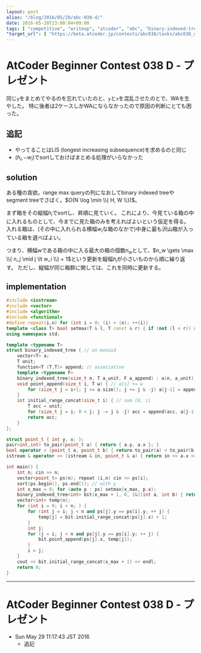 ```yaml
---
layout: post
alias: "/blog/2016/05/28/abc-038-d/"
date: 2016-05-28T23:00:04+09:00
tags: [ "competitive", "writeup", "atcoder", "abc", "binary-indexed-tree", "range-max-query", "greedy" ]
"target_url": [ "https://beta.atcoder.jp/contests/abc038/tasks/abc038_d" ]
---
```


# AtCoder Beginner Contest 038 D - プレゼント

同じ`y`をまとめてやるのを忘れていたのと、`y`と`x`を混乱させたのとで、WAを生やした。
特に後者は$2$ケースしかWAにならなかったので原因の判断にとても困った。

## 追記

-   やってることはLIS (longest increasing subsequence)を求めるのと同じ
-   $(h_i, - w_i)$でsortしておけばまとめる処理がいらなかった

## solution

ある種の貪欲。range max queryの列になおしてbinary indexed treeやsegment treeでさばく。$O(N \log \min \\{ H, W \\})$。

まず箱をその縦幅$h_i$でsortし、昇順に見ていく。
これにより、今見ている箱の中に入れるものとして、今までに見た箱のみを考えればよいという仮定を得る。
入れる箱は、(その中に入れられる横幅$w_i$な箱のなかで)中身に最も沢山箱が入っている箱を選べばよい。

つまり、横幅$w$である箱の中に入る最大の箱の個数$n_w$として、$n_w \gets \max \\{ n_j \mid j \lt w_i \\} + 1$という更新を縦幅$h_i$が小さいものから順に繰り返す。
ただし、縦幅が同じ箱群に関しては、これを同時に更新する。

## implementation

``` c++
#include <iostream>
#include <vector>
#include <algorithm>
#include <functional>
#define repeat(i,n) for (int i = 0; (i) < (n); ++(i))
template <class T> bool setmax(T & l, T const & r) { if (not (l < r)) return false; l = r; return true; }
using namespace std;

template <typename T>
struct binary_indexed_tree { // on monoid
    vector<T> a;
    T unit;
    function<T (T,T)> append; // associative
    template <typename F>
    binary_indexed_tree(size_t n, T a_unit, F a_append) : a(n, a_unit), unit(a_unit), append(a_append) {}
    void point_append(size_t i, T w) { // a[i] += w
        for (size_t j = i+1; j <= a.size(); j += j & -j) a[j-1] = append(a[j-1], w);
    }
    int initial_range_concat(size_t i) { // sum [0, i)
        T acc = unit;
        for (size_t j = i; 0 < j; j -= j & -j) acc = append(acc, a[j-1]);
        return acc;
    }
};

struct point_t { int y, x; };
pair<int,int> to_pair(point_t a) { return { a.y, a.x }; }
bool operator < (point_t a, point_t b) { return to_pair(a) < to_pair(b); }
istream & operator >> (istream & in, point_t & a) { return in >> a.x >> a.y; }

int main() {
    int n; cin >> n;
    vector<point_t> ps(n); repeat (i,n) cin >> ps[i];
    sort(ps.begin(), ps.end()); // with y
    int x_max = 0; for (auto p : ps) setmax(x_max, p.x);
    binary_indexed_tree<int> bit(x_max + 1, 0, [&](int a, int b) { return max(a, b); });
    vector<int> temp(n);
    for (int i = 0; i < n; ) {
        for (int j = i; j < n and ps[j].y == ps[i].y; ++ j) {
            temp[j] = bit.initial_range_concat(ps[j].x) + 1;
        }
        int j;
        for (j = i; j < n and ps[j].y == ps[i].y; ++ j) {
            bit.point_append(ps[j].x, temp[j]);
        }
        i = j;
    }
    cout << bit.initial_range_concat(x_max + 1) << endl;
    return 0;
}
```

---

# AtCoder Beginner Contest 038 D - プレゼント

-   Sun May 29 11:17:43 JST 2016
    -   追記
